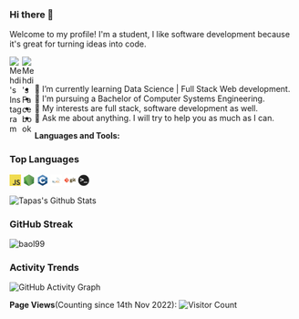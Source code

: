 ### Hi there 👋

Welcome to my profile! I'm a student, I like software development because it's great for turning ideas into code.

<a href="https://www.instagram.com/brajn.baol/">
  <img align="left" alt="Mehdi's Instagram" width="22px" src="https://i0.wp.com/eltallerdehector.com/wp-content/uploads/2022/06/cd939-logo-instagram-png.png?fit=512%2C512&ssl=1" />
</a>
<a href="https://www.facebook.com/bryananthoni.ojedalara">
  <img align="left" alt="Mehdi's Facebook" width="22px" src="https://upload.wikimedia.org/wikipedia/commons/thumb/5/51/Facebook_f_logo_%282019%29.svg/2048px-Facebook_f_logo_%282019%29.svg.png" />
</a>

<br />
<br />

- 🌱 I’m currently learning Data Science | Full Stack Web development.
- 💼 I'm pursuing a Bachelor of Computer Systems Engineering.
- 🤔 My interests are full stack, software development as well.
- 💬 Ask me about anything. I will try to help you as much as I can.

**Languages and Tools:**  
### Top Languages

<!--[![Top Langs](https://github-readme-stats.vercel.app/api/top-langs/?username=hectormanu&layout=compact)](https://github.com/hectormanu/github-readme-stats)-->

<!--<code><img height="20" src="https://pytorch.org/assets/images/pytorch-logo.png"></code>-->
<code><img height="20" src="https://raw.githubusercontent.com/github/explore/80688e429a7d4ef2fca1e82350fe8e3517d3494d/topics/javascript/javascript.png"></code>
<code><img height="20" src="https://raw.githubusercontent.com/github/explore/80688e429a7d4ef2fca1e82350fe8e3517d3494d/topics/nodejs/nodejs.png"></code>
<code><img height="20" src="https://raw.githubusercontent.com/github/explore/80688e429a7d4ef2fca1e82350fe8e3517d3494d/topics/cpp/cpp.png"></code>
<code><img height="20" src="https://raw.githubusercontent.com/github/explore/80688e429a7d4ef2fca1e82350fe8e3517d3494d/topics/mysql/mysql.png"></code>
<code><img height="20" src="https://raw.githubusercontent.com/github/explore/80688e429a7d4ef2fca1e82350fe8e3517d3494d/topics/git/git.png"></code>
<code><img height="20" src="https://raw.githubusercontent.com/github/explore/80688e429a7d4ef2fca1e82350fe8e3517d3494d/topics/terminal/terminal.png"></code>

![Tapas's Github Stats](https://github-readme-stats.vercel.app/api?username=Baol99&show_icons=true&theme=radical)

### GitHub Streak

<img width="48%" src="https://github-readme-streak-stats.herokuapp.com/?user=Baol99&theme=highcontrast&hide_border=true" alt="baol99" />

### Activity Trends

![GitHub Activity Graph](https://activity-graph.herokuapp.com/graph?username=Baol99&theme=dracula&hide_border=true)

**Page Views**(Counting since 14th Nov 2022): ![Visitor Count](https://profile-counter.glitch.me/Baol99/count.svg)

<!--
**Baol99/Baol99** is a ✨ _special_ ✨ repository because its `README.md` (this file) appears on your GitHub profile.

Here are some ideas to get you started:

- 🔭 I’m currently working on ...
- 🌱 I’m currently learning ...
- 👯 I’m looking to collaborate on ...
- 🤔 I’m looking for help with ...
- 💬 Ask me about ...
- 📫 How to reach me: ...
- 😄 Pronouns: ...
- ⚡ Fun fact: ...
-->
